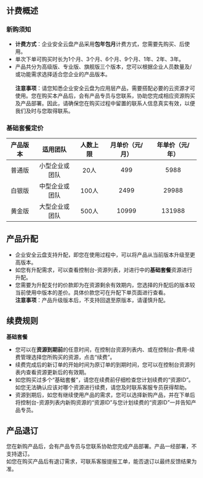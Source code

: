 ## 计费概述

### 新购须知
- **计费方式**：企业安全云盘产品采用**包年包月**计费方式，您需要先购买、后使用。<br>
- 单次下单可购买时长为1个月、3个月、6个月、9个月、1年、2年、3年。<br>
- 产品共分为高级版、专业版、旗舰版三个版本，您可以根据企业人员数量及/或功能需求选择适合您企业的产品版本。<br><br>
**注意事项**：请您知悉企业安全云盘为应用层产品，需要搭配必要的云资源才可使用。您在购买本产品后，会有产品专员与您联系，协助您完成相应资源购买及产品部署。因此，请确保您在购买过程中留置的联系人信息真实有效，以便我们及时与您取得联系。

### 基础套餐定价
|产品版本|适用团队|人数上限|月单价（元/月）|年单价（元/年）|
|:----:|:------:|:------:|:--------:|:--------:|
|普通版|小型企业或团队|20人|499|5988|
|白银版|中型企业或团队|100人|2499|29988|
|黄金版|大型企业或团队|500人|10999|131988|


## 产品升配
- 企业安全云盘支持升配，即您在使用过程中，可以将产品从当前版本升级至更高版本。<br>
- 如您有升配需求，可以查看控制台-资源列表，对进行中的**基础套餐**资源进行升配。<br>
- 您需要为升配支付的价款即为在资源剩余有效期内，您选择的升配后的版本较当前使用中版本的差价。具体价款您可在升配下单页面进行查看。<br>
**注意事项**：产品升级版本后，不支持回退至原版本，请谨慎升配。

## 续费规则
**基础套餐**<br>
- 您可以在**资源到期前**的任意时间，在控制台资源列表内、或在控制台-费用-续费管理选择您所购买的资源，点击“续费”。<br>
- 续费完成后的新订单的开始时间为原订单的到期时间，您可以在控制台资源列表内查看资源更新后的有效期。<br>
- 如您购买过多个“基础套餐”，请您在续费前仔细检查您计划续费的“资源ID”。如您无法确认应该对哪个资源进行续费，请您及时联系客服专员获得帮助。
- 资源到期后，如您有继续使用产品的需求，您可以选择新购产品，并在下单后将控制台-资源列表内新购资源的“资源ID”与您计划续费的“资源ID”一并告知产品专员。


## 产品退订
您在新购产品后，会有产品专员与您联系协助您完成产品部署。产品一经部署，不支持退订。<br>
如您在购买产品后有退订需求，可联系客服提报工单，能否退订以最终反馈结果为准。
